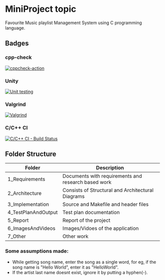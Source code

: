 # MiniProject topic
Favourite Music playlist Management System using C programming language.

## Badges

### cpp-check             
[![cppcheck-action](https://github.com/smritipillai/MiniProject/actions/workflows/cppcheck.yml/badge.svg)](https://github.com/smritipillai/MiniProject/actions/workflows/cppcheck.yml)

### Unity
[![Unit testing](https://github.com/smritipillai/MiniProject/actions/workflows/unit-test.yml/badge.svg)](https://github.com/smritipillai/MiniProject/actions/workflows/unit-test.yml) 

### Valgrind
[![Valgrind](https://github.com/smritipillai/MiniProject/actions/workflows/Valgrind.yml/badge.svg)](https://github.com/smritipillai/MiniProject/actions/workflows/Valgrind.yml)  

### C/C++ CI 
[![C/C++ CI - Build Status](https://github.com/smritipillai/MiniProject/actions/workflows/c-cpp.yml/badge.svg)](https://github.com/smritipillai/MiniProject/actions/workflows/c-cpp.yml)

## Folder Structure

| Folder | Description |
|--------|-------------|
|1_Requirements| Documents with requirements and research based work|
|2_Architecture| Consists of Structural and Architectural Diagrams |
|3_Implementation| Source and Makefile and header files |
|4_TestPlanAndOutput| Test plan documentation |
|5_Report | Report of the project |
|6_ImagesAndVideos| Images/Vidoes of the application |
|7_Other| Other work |

### Some assumptions made:
- While getting song name, enter the song as a single word, for eg, if the song name is "Hello World", enter it as "HelloWorld".
- If the artist last name doesnt exist, ignore it by putting a hyphen(-).
